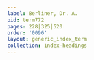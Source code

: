 ```yaml
---
label: Berliner, Dr. A.
pid: term772
pages: 228|325|520
order: '0096'
layout: generic_index_term
collection: index-headings
---
```

